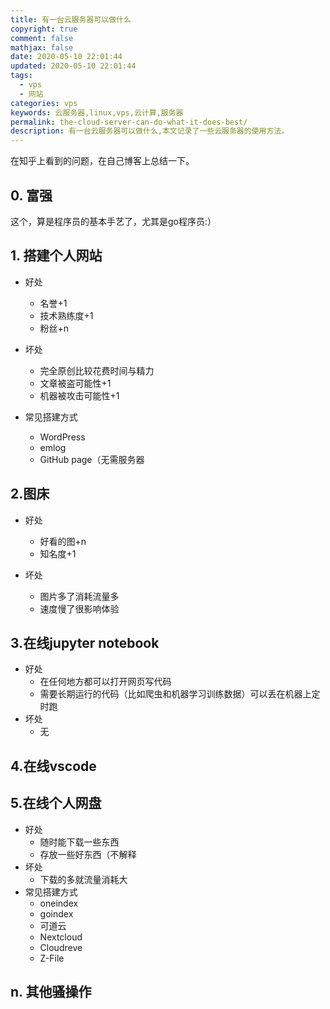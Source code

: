 ```yaml
---
title: 有一台云服务器可以做什么
copyright: true
comment: false
mathjax: false
date: 2020-05-10 22:01:44
updated: 2020-05-10 22:01:44
tags:
  - vps
  - 网站
categories: vps
keywords: 云服务器,linux,vps,云计算,服务器
permalink: the-cloud-server-can-do-what-it-does-best/
description: 有一台云服务器可以做什么,本文记录了一些云服务器的使用方法。
---
```

在知乎上看到的问题，在自己博客上总结一下。

<!-- more -->

## 0. 富强

这个，算是程序员的基本手艺了，尤其是go程序员:）

## 1. 搭建个人网站

- 好处
  - 名誉+1
  - 技术熟练度+1
  - 粉丝+n

- 坏处
  - 完全原创比较花费时间与精力
  - 文章被盗可能性+1
  - 机器被攻击可能性+1

- 常见搭建方式
  - WordPress
  - emlog
  - GitHub page（无需服务器

## 2.图床

- 好处
  - 好看的图+n
  - 知名度+1

- 坏处
  - 图片多了消耗流量多
  - 速度慢了很影响体验

## 3.在线jupyter notebook

- 好处
  - 在任何地方都可以打开网页写代码
  - 需要长期运行的代码（比如爬虫和机器学习训练数据）可以丢在机器上定时跑
- 坏处
  - 无

## 4.在线vscode

## 5.在线个人网盘

- 好处
  - 随时能下载一些东西
  - 存放一些好东西（不解释
- 坏处
  - 下载的多就流量消耗大
- 常见搭建方式
  - oneindex
  - goindex
  - 可道云
  - Nextcloud
  - Cloudreve
  - Z-File

## n. 其他骚操作
